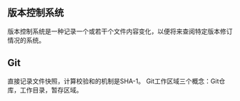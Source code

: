 ## 版本控制系统
版本控制系统是一种记录一个或若干个文件内容变化，以便将来查阅特定版本修订情况的系统。
## Git
直接记录文件快照，计算校验和的机制是SHA-1。
Git工作区域三个概念：Git仓库，工作目录，暂存区域。
